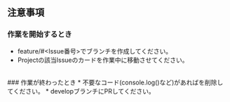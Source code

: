 ## 注意事項
### 作業を開始するとき
* feature/#<Issue番号>でブランチを作成してください。
* Projectの該当Issueのカードを作業中に移動させてください。
<br />
### 作業が終わったとき
* 不要なコード(console.log()など)があればを削除してください。
* developブランチにPRしてください。
